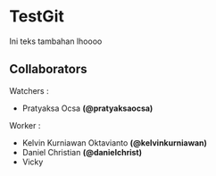 # TestGit

Ini teks tambahan lhoooo

## Collaborators

Watchers :
  - Pratyaksa Ocsa __(@pratyaksaocsa)__

Worker :
  - Kelvin Kurniawan Oktavianto __(@kelvinkurniawan)__
  - Daniel Christian __(@danielchrist)__
  - Vicky
